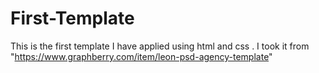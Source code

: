 # First-Template
This is the first template I have applied using html and css . I took it from "https://www.graphberry.com/item/leon-psd-agency-template"
